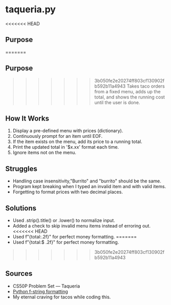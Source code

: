 # taqueria.py

<<<<<<< HEAD
## Purpose
=======
##  Purpose
>>>>>>> 3b050fe2e20274ff803cf130902fb592b11a4943
Takes taco orders from a fixed menu, adds up the total, and shows the running cost until the user is done.

## How It Works
1. Display a pre-defined menu with prices (dictionary).
2. Continuously prompt for an item until EOF.
3. If the item exists on the menu, add its price to a running total.
4. Print the updated total in '$x.xx' format each time.
5. Ignore items not on the menu.

## Struggles
- Handling case insensitivity,"Burrito" and "burrito" should be the same.
- Program kept breaking when I typed an invalid item and with valid items.
- Forgetting to format prices with two decimal places.

## Solutions
- Used .strip().title() or .lower() to normalize input.
- Added a check to skip invalid menu items instead of erroring out.
<<<<<<< HEAD
- Used f"{total:.2f}" for perfect money formatting.
=======
- Used f"{total:$ .2f}" for perfect money formatting.
>>>>>>> 3b050fe2e20274ff803cf130902fb592b11a4943

## Sources
- CS50P Problem Set — Taqueria
- [Python f-string formatting](https://realpython.com/python-f-strings/)
- My eternal craving for tacos while coding this.
